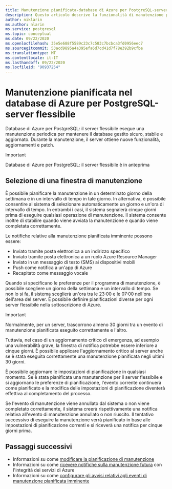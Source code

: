 ```yaml
---
title: Manutenzione pianificata-database di Azure per PostgreSQL-server flessibile
description: Questo articolo descrive la funzionalità di manutenzione pianificata nel database di Azure per PostgreSQL-server flessibile.
author: niklarin
ms.author: nlarin
ms.service: postgresql
ms.topic: conceptual
ms.date: 09/22/2020
ms.openlocfilehash: 35e5e688f5589c23c7c583c7bcbca3fd0956eec7
ms.sourcegitcommit: 53acd9895a4a395efa6d7cd41d7f78e392b9cfbe
ms.translationtype: MT
ms.contentlocale: it-IT
ms.lasthandoff: 09/22/2020
ms.locfileid: "90937254"
---
```

# <a name="scheduled-maintenance-in-azure-database-for-postgresql--flexible-server"></a>Manutenzione pianificata nel database di Azure per PostgreSQL-server flessibile
 
Database di Azure per PostgreSQL: il server flessibile esegue una manutenzione periodica per mantenere il database gestito sicuro, stabile e aggiornato. Durante la manutenzione, il server ottiene nuove funzionalità, aggiornamenti e patch.
 
> [!IMPORTANT]
> Database di Azure per PostgreSQL: il server flessibile è in anteprima
 
## <a name="selecting-a-maintenance-window"></a>Selezione di una finestra di manutenzione
 
È possibile pianificare la manutenzione in un determinato giorno della settimana e in un intervallo di tempo in tale giorno. In alternativa, è possibile consentire al sistema di selezionare automaticamente un giorno e un'ora di intervallo di tempo. In entrambi i casi, il sistema segnalerà cinque giorni prima di eseguire qualsiasi operazione di manutenzione. Il sistema consente inoltre di stabilire quando viene avviata la manutenzione e quando viene completata correttamente.
 
Le notifiche relative alla manutenzione pianificata imminente possono essere:
 
* Inviato tramite posta elettronica a un indirizzo specifico
* Inviato tramite posta elettronica a un ruolo Azure Resource Manager
* Inviato in un messaggio di testo (SMS) ai dispositivi mobili
* Push come notifica a un'app di Azure
* Recapitato come messaggio vocale
 
Quando si specificano le preferenze per il programma di manutenzione, è possibile scegliere un giorno della settimana e un intervallo di tempo. Se non lo si fa, il sistema sceglierà un'ora tra le 23:00 e le 07:00 nell'ora dell'area del server. È possibile definire pianificazioni diverse per ogni server flessibile nella sottoscrizione di Azure. 
 
> [!IMPORTANT]
> Normalmente, per un server, trascorrono almeno 30 giorni tra un evento di manutenzione pianificata eseguito correttamente e l'altro.
>
> Tuttavia, nel caso di un aggiornamento critico di emergenza, ad esempio una vulnerabilità grave, la finestra di notifica potrebbe essere inferiore a cinque giorni. È possibile applicare l'aggiornamento critico al server anche se è stata eseguita correttamente una manutenzione pianificata negli ultimi 30 giorni.

È possibile aggiornare le impostazioni di pianificazione in qualsiasi momento. Se è stata pianificata una manutenzione per il server flessibile e si aggiornano le preferenze di pianificazione, l'evento corrente continuerà come pianificato e la modifica delle impostazioni di pianificazione diventerà effettiva al completamento del processo. 

Se l'evento di manutenzione viene annullato dal sistema o non viene completato correttamente, il sistema creerà rispettivamente una notifica relativa all'evento di manutenzione annullato o non riuscito. Il tentativo successivo di eseguire la manutenzione verrà pianificato in base alle impostazioni di pianificazione correnti e si riceverà una notifica per cinque giorni prima.
 
## <a name="next-steps"></a>Passaggi successivi
 
* Informazioni su come [modificare la pianificazione di manutenzione](how-to-maintenance-portal.md)
* Informazioni su come [ricevere notifiche sulla manutenzione futura](/azure/service-health/service-notifications.md) con l'integrità dei servizi di Azure
* Informazioni su come [configurare gli avvisi relativi agli eventi di manutenzione pianificata imminente](/azure/service-health/resource-health-alert-monitor-guide.md)
